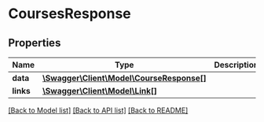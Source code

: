 # CoursesResponse

## Properties
Name | Type | Description | Notes
------------ | ------------- | ------------- | -------------
**data** | [**\Swagger\Client\Model\CourseResponse[]**](CourseResponse.md) |  | [optional] 
**links** | [**\Swagger\Client\Model\Link[]**](Link.md) |  | [optional] 

[[Back to Model list]](../../README.md#documentation-for-models) [[Back to API list]](../../README.md#documentation-for-api-endpoints) [[Back to README]](../../README.md)


